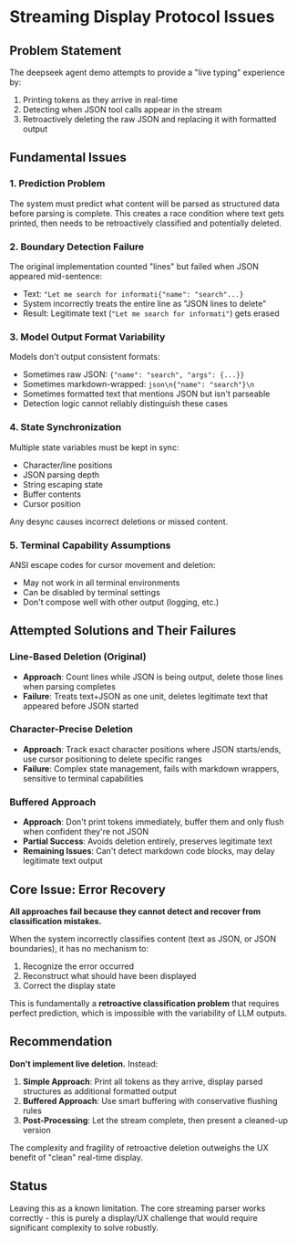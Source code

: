 # Streaming Display Protocol Issues

## Problem Statement
The deepseek agent demo attempts to provide a "live typing" experience by:
1. Printing tokens as they arrive in real-time
2. Detecting when JSON tool calls appear in the stream
3. Retroactively deleting the raw JSON and replacing it with formatted output

## Fundamental Issues

### 1. **Prediction Problem**
The system must predict what content will be parsed as structured data before parsing is complete. This creates a race condition where text gets printed, then needs to be retroactively classified and potentially deleted.

### 2. **Boundary Detection Failure**  
The original implementation counted "lines" but failed when JSON appeared mid-sentence:
- Text: `"Let me search for informati{"name": "search"...}`  
- System incorrectly treats the entire line as "JSON lines to delete"
- Result: Legitimate text (`"Let me search for informati"`) gets erased

### 3. **Model Output Format Variability**
Models don't output consistent formats:
- Sometimes raw JSON: `{"name": "search", "args": {...}}`
- Sometimes markdown-wrapped: ````json\n{"name": "search"}\n````
- Sometimes formatted text that mentions JSON but isn't parseable
- Detection logic cannot reliably distinguish these cases

### 4. **State Synchronization**
Multiple state variables must be kept in sync:
- Character/line positions
- JSON parsing depth  
- String escaping state
- Buffer contents
- Cursor position

Any desync causes incorrect deletions or missed content.

### 5. **Terminal Capability Assumptions**
ANSI escape codes for cursor movement and deletion:
- May not work in all terminal environments
- Can be disabled by terminal settings
- Don't compose well with other output (logging, etc.)

## Attempted Solutions and Their Failures

### Line-Based Deletion (Original)
- **Approach**: Count lines while JSON is being output, delete those lines when parsing completes
- **Failure**: Treats text+JSON as one unit, deletes legitimate text that appeared before JSON started

### Character-Precise Deletion  
- **Approach**: Track exact character positions where JSON starts/ends, use cursor positioning to delete specific ranges
- **Failure**: Complex state management, fails with markdown wrappers, sensitive to terminal capabilities

### Buffered Approach
- **Approach**: Don't print tokens immediately, buffer them and only flush when confident they're not JSON  
- **Partial Success**: Avoids deletion entirely, preserves legitimate text
- **Remaining Issues**: Can't detect markdown code blocks, may delay legitimate text output

## Core Issue: Error Recovery
**All approaches fail because they cannot detect and recover from classification mistakes.**

When the system incorrectly classifies content (text as JSON, or JSON boundaries), it has no mechanism to:
1. Recognize the error occurred
2. Reconstruct what should have been displayed  
3. Correct the display state

This is fundamentally a **retroactive classification problem** that requires perfect prediction, which is impossible with the variability of LLM outputs.

## Recommendation
**Don't implement live deletion.** Instead:

1. **Simple Approach**: Print all tokens as they arrive, display parsed structures as additional formatted output
2. **Buffered Approach**: Use smart buffering with conservative flushing rules
3. **Post-Processing**: Let the stream complete, then present a cleaned-up version

The complexity and fragility of retroactive deletion outweighs the UX benefit of "clean" real-time display.

## Status
Leaving this as a known limitation. The core streaming parser works correctly - this is purely a display/UX challenge that would require significant complexity to solve robustly.